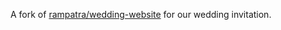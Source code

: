 A fork of [rampatra/wedding-website](https://github.com/rampatra/wedding-website) for our wedding invitation.
